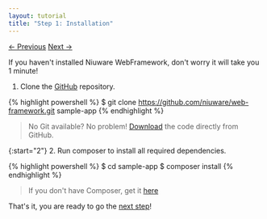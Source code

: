 ```yaml
---
layout: tutorial
title: "Step 1: Installation"
---
```


<div class="tutorial-nav">
    <a class="anchor-left" href="{%link tutorial-web.md %}">← Previous</a>
    <a class="anchor-right" href="{%link tutorial/step-2-configuration.md %}">Next →</a>
</div>

If you haven't installed Niuware WebFramework, don't worry it will take you 1 minute!

1. Clone the [GitHub](https://github.com/niuware/web-framework.git) repository.

{% highlight powershell %}
$ git clone https://github.com/niuware/web-framework.git sample-app
{% endhighlight %}

> No Git available? No problem! [Download](https://github.com/niuware/web-framework/archive/master.zip) the code directly from GitHub.

{:start="2"}
2. Run composer to install all required dependencies.

{% highlight powershell %}
$ cd sample-app
$ composer install
{% endhighlight %}

> If you don't have Composer, get it [here](https://getcomposer.org/) 

That's it, you are ready to go the <a href="{%link tutorial/step-2-configuration.md %}">next step</a>!